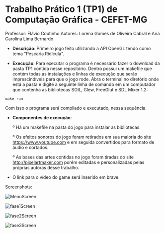 # Trabalho Prático 1 (TP1) de Computação Gráfica - CEFET-MG

Professor: Flávio Coutinho
Autores: Lorena Gomes de Oliveira Cabral e Ana Carolina Lima Bernardo

* **Descrição**: Primeiro jogo feito utilizando a API OpenGL tendo como tema "Pescaria Ridícula".

* **Execução**: Para executar o programa é necessário fazer o download da pasta TP1 contida nesse repositório. Dentro possui um makefile que contém todas as instalações e linhas de execução que serão imprescindíveis para que o jogo rode. Abra o terminal no diretório onde está a pasta e digite a seguinte linha de comando em um computador que contenha as bibliotecas SOIL, Glew, FreeGlut e SDL Mixer 1.2:

```
make run
```
Com isso o programa será compilado e executado, nessa sequência. 

* **Componentes de execução**: 

  º Há um makefile na pasta do jogo para instalar as bibliotecas.
  
  º Os efeitos sonoros do jogo foram retirados em sua maioria do site https://www.youtube.com e em seguida convertidos para formato de áudio e cortados.
  
  º As bases das artes contidas no jogo foram tiradas do site http://pixelartmaker.com porém editadas e personalizadas pelas próprias autoras desse trabalho.
  
* O link para o vídeo do game será inserido em brave. 

Screenshots: 

![MenuScreen](https://user-images.githubusercontent.com/42523044/56629214-05e08700-6623-11e9-9e13-973bbd1dc689.png)

![fase1Screen](https://user-images.githubusercontent.com/42523044/56629285-404a2400-6623-11e9-90f0-feb4dfba4285.png)

![fase2Screen](https://user-images.githubusercontent.com/42523044/56629345-712a5900-6623-11e9-9c3c-78c9d3f27395.png)

![fase3Screen](https://user-images.githubusercontent.com/42523044/56629388-8ef7be00-6623-11e9-8afd-0444d334062e.png)



